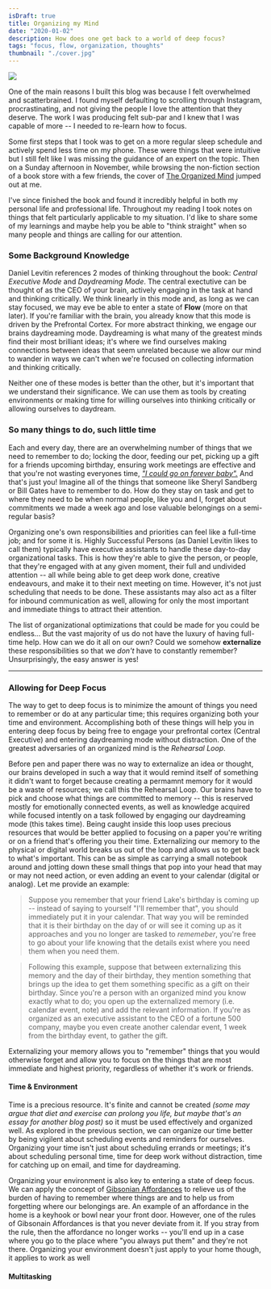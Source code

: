 ```yaml
---
isDraft: true
title: Organizing my Mind
date: "2020-01-02"
description: How does one get back to a world of deep focus?
tags: "focus, flow, organization, thoughts"
thumbnail: "./cover.jpg"
---
```


<div class="image-wrapper">
  <img src="/static/17d16a6898a0cd79fd3e40be85781871/bc3a8/cover.jpg"/>
</div>

One of the main reasons I built this blog was because I felt overwhelmed and scatterbrained. I found myself defaulting to scrolling through Instagram, procrastinating, and not giving the people I love the attention that they deserve. The work I was producing felt sub-par and I knew that I was capable of more -- I needed to re-learn how to focus.

Some first steps that I took was to get on a more regular sleep schedule and actively spend less time on my phone. These were things that were intuitive but I still felt like I was missing the guidance of an expert on the topic. Then on a Sunday afternoon in November, while browsing the non-fiction section of a book store with a few friends, the cover of [The Organized Mind](https://www.goodreads.com/book/show/18693669-the-organized-mind) jumped out at me.

I've since finished the book and found it incredibly helpful in both my personal life and professional life. Throughout my reading I took notes on things that felt particularly applicable to my situation. I'd like to share some of my learnings and maybe help you be able to "think straight" when so many people and things are calling for our attention.

### Some Background Knowledge

Daniel Levitin references 2 modes of thinking throughout the book: _Central Executive Mode_ and _Daydreaming Mode_. The central exectutive can be thought of as the CEO of your brain, actively engaging in the task at hand and thinking critically. We think linearly in this mode and, as long as we can stay focused, we may eve be able to enter a state of **Flow** (more on that later). If you're familiar with the brain, you already know that this mode is driven by the Prefrontal Cortex. For more abstract thinking, we engage our brains daydreaming mode. Daydreaming is what many of the greatest minds find their most brilliant ideas; it's where we find ourselves making connections between ideas that seem unrelated because we allow our mind to wander in ways we can't when we're focused on collecting information and thinking critically.

Neither one of these modes is better than the other, but it's important that we understand their significance. We can use them as tools by creating environments or making time for willing ourselves into thinking critically or allowing ourselves to daydream.

### So many things to do, such little time

Each and every day, there are an overwhelming number of things that we need to remember to do; locking the door, feeding our pet, picking up a gift for a friends upcoming birthday, ensuring work meetings are effective and that you're not wasting everyones time, [_"I could go on forever baby"._](https://www.moviequotedb.com/movies/home-alone-2-lost-in-new-york/ratings.html) And that's just you! Imagine all of the things that someone like Sheryl Sandberg or Bill Gates have to remember to do. How do they stay on task and get to where they need to be when normal people, like you and I, forget about commitments we made a week ago and lose valuable belongings on a semi-regular basis?

Organizing one's own responsibilities and priorities can feel like a full-time job; and for some it is. Highly Successful Persons (as Daniel Levitin likes to call them) typically have executive assistants to handle these day-to-day organizational tasks. This is how they're able to give the person, or people, that they're engaged with at any given moment, their full and undivided attention -- all while being able to get deep work done, creative endeavours, and make it to their next meeting on time. However, it's not just scheduling that needs to be done. These assistants may also act as a filter for inbound communication as well, allowing for only the most important and immediate things to attract their attention.

The list of organizational optimizations that could be made for you could be endless... But the vast majority of us do not have the luxury of having full-time help. How can we do it all on our own? Could we somehow **externalize** these responsibilities so that we _don't_ have to constantly remember? Unsurprisingly, the easy answer is yes!

---

### Allowing for Deep Focus

The way to get to deep focus is to minimize the amount of things you need to remember or do at any particular time; this requires organizing both your time and environment. Accomplishing both of these things will help you in entering deep focus by being free to engage your prefrontal cortex (Central Executive) and entering daydreaming mode without distraction. One of the greatest adversaries of an organized mind is the _Rehearsal Loop_.

Before pen and paper there was no way to externalize an idea or thought, our brains developed in such a way that it would remind itself of something it didn't want to forget because creating a permamnt memory for it would be a waste of resources;  we call this the Rehearsal Loop. Our brains have to pick and choose what things are committed to memory -- this is reserved mostly for emotionally connected events, as well as knowledge acquired while focused intently on a task followed by engaging our daydreaming mode (this takes time). Being caught inside this loop uses precious resources that would be better applied to focusing on a paper you're writing or on a friend that's offering you their time. Externalizing our memory to the physical or digital world breaks us out of the loop and allows us to get back to what's important. This can be as simple as carrying a small notebook around and jotting down these small things that pop into your head that may or may not need action, or even adding an event to your calendar (digital or analog). Let me provide an example:

> Suppose you remember that your friend Lake's birthday is coming up -- instead of saying to yourself "I'll remember that", you should immediately put it in your calendar. That way you will be reminded that it is their birthday on the day of or will see it coming up as it approaches and you no longer are tasked to _rememeber_, you're free to go about your life knowing that the details exist where you need them when you need them. 

> Following this example, suppose that between externalizing this memory and the day of their birthday, they mention something that brings up the idea to get them something specific as a gift on their birthday. Since you're a person with an organized mind you know exactly what to do; you open up the externalized memory (i.e. calendar event, note) and add the relevant information. If you're as organized as an executive assistant to the CEO of a fortune 500 company, maybe you even create another calendar event, 1 week from the birthday event, to gather the gift.

Externalizing your memory allows you to "remember" things that you would otherwise forget and allow you to focus on the things that are most immediate and highest priority, regardless of whether it's work or friends.

#### Time & Environment

Time is a precious resource. It's finite and cannot be created _(some may argue that diet and exercise can prolong you life, but maybe that's an essay for another blog post)_ so it must be used effectively and organized well. As explored in the previous section, we can organize our time better by being vigilent about scheduling events and reminders for ourselves. Organizing your time isn't just about scheduling errands or meetings; it's about scheduling personal time, time for deep work without distraction, time for catching up on email, and time for daydreaming.

Organizing your environment is also key to entering a state of deep focus. We can apply the concept of [Gibsonian Affordances](https://en.wikipedia.org/wiki/Affordance) to relieve us of the burden of having to remember where things are and to help us from forgetting where our belongings are. An example of an affordance in the home is a keyhook or bowl near your front door. However, one of the rules of Gibsonain Affordances is that you never deviate from it. If you stray from the rule, then the affordance no longer works -- you'll end up in a case where you go to the place where "you always put them" and they're not there. Organizing your environment doesn't just apply to your home though, it applies to work as well

#### Multitasking